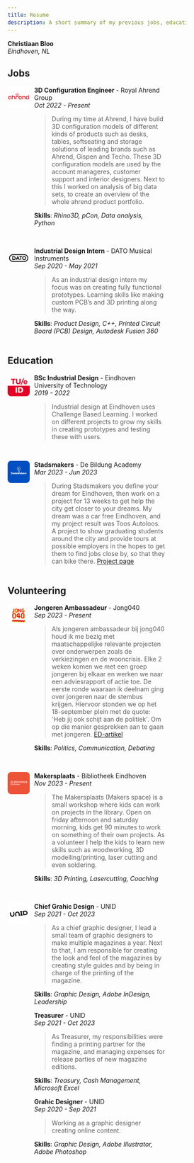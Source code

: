 ```yaml
---
title: Resume
description: A short summary of my previous jobs, education and experiences.
---
```


<style>
* {
  box-sizing: border-box;
}

.wrapper {
  display: grid;
  grid-gap: 10px;
  grid-template-columns: 50px 1fr;
  margin-bottom: 2rem;
  margin-right: 3rem;
}
.item {
  /* Optional: Add styling to items */
  /* border: 1px solid black; */
}
.item > p:first-of-type {
  margin-top: 0;
}
img{
  width: 50px;
  height: 50px;
  vertical-align: middle;
  border-radius:0.5rem;
  /* border: 1px solid black; */
}
</style>

__Christiaan Bloo__  
*Eindhoven, NL*

## Jobs

<div class="wrapper">
  <img src="ahrend.jpeg" alt="Ahrend logo">
  <div class="item">

  __3D Configuration Engineer__ - Royal Ahrend Group  
  *Oct 2022 - Present*

  > During my time at Ahrend, I have build 3D configuration models of different kinds of products such as desks, tables, softseating and storage solutions of leading brands such as Ahrend, Gispen and Techo. These 3D configuration models are used by the account manageres, customer support and interior designers. Next to this I worked on analysis of big data sets, to create an overview of the whole ahrend product portfolio.
  
  __Skills__: _Rhino3D, pCon, Data analysis, Python_
  </div>
</div>


<div class="wrapper">
  <img src="dato.jpeg" alt="Dato logo">
  <div class="item">

  __Industrial Design Intern__ - DATO Musical Instruments  
  *Sep 2020 - May 2021*
  > As an industrial design intern my focus was on creating fully functional prototypes. Learning skills like making custom PCB’s and 3D printing along the way.  
  
  __Skills__: _Product Design, C++, Printed Circuit Board (PCB) Design, Autodesk Fusion 360_
  </div>
</div>

## Education
<div class="wrapper">
  <img src="tue.png" alt="Tue logo">
  <div class="item">
  
  __BSc Industrial Design__ - Eindhoven University of Technology  
  *2019 - 2022* 
  > Industrial design at Eindhoven uses Challenge Based Learning. I worked on different projects to grow my skills in creating prototypes and testing these with users.
  </div>
</div>

<div class="wrapper">
  <img src="stadsmakers.jpeg" alt="Stadsmakers logo">
  <div class="item">

  __Stadsmakers__ - De Bildung Academy  
  *Mar 2023 - Jun 2023* 
  > During Stadsmakers you define your dream for Eindhoven, then work on a project for 13 weeks to get help the city get closer to your dreams. My dream was a car free Eindhoven, and my project result was Toos Autoloos. A project to show graduating students around the city and provide tours at possible employers in the hopes to get them to find jobs close by, so that they can bike there. [Project page](https://www.stadsmakerseindhoven.nl/de-stadsmakers/christiaan-bloo)
  </div>
</div>


## Volunteering
<div class="wrapper">
  <img src="jong040.png" alt="Jong040 logo">
  <div class="item">

  __Jongeren Ambassadeur__  - Jong040  
  *Sep 2023 - Present*  
  > Als jongeren ambassadeur bij jong040 houd ik me bezig met maatschappelijke relevante projecten over onderwerpen zoals de verkiezingen en de wooncrisis. Elke 2 weken komen we met een groep jongeren bij elkaar en werken we naar een adviesrapport of actie toe. De eerste ronde waaraan ik deelnam ging over jongeren naar de stembus krijgen. Hiervoor stonden we op het 18-september plein met de quote: 'Heb jij ook schijt aan de politiek'. Om op die manier gesprekken aan te gaan met jongeren. [ED-artikel](https://www.ed.nl/eindhoven/schijt-aan-de-politiek-maar-toch-gaan-stemmen-jong040-hoopt-het-laatste-zetje-te-geven~a53241c3/)

  __Skills__: _Politics, Communication, Debating_
  </div>
</div>

<div class="wrapper">
  <img src="bieb.png" alt="Bibliotheek Eindhoven logo">
  <div class="item">

  __Makersplaats__ - Bibliotheek Eindhoven  
  *Nov 2023 - Present*   
  > The Makersplaats (Makers space) is a small workshop where kids can work on projects in the library. Open on friday afternoon and saturday morning, kids get 90 minutes to work on something of their own projects. As a volunteer I help the kids to learn new skills such as woodworking, 3D modelling/printing, laser cutting and even soldering.  
  
  __Skills__: _3D Printing, Lasercutting, Coaching_
  </div>
</div>

<div class="wrapper">
  <img src="unid.jpeg" alt="Unid logo">
  <div class="item">

  __Chief Grahic Design__ - UNID  
  *Sep 2021 - Oct 2023* 
  > As a chief graphic designer, I lead a small team of graphic designers to make multiple magazines a year. Next to that, I am responsible for creating the look and feel of the magazines by creating style guides and by being in charge of the printing of the magazine.

  __Skills__: _Graphic Design, Adobe InDesign, Leadership_

  __Treasurer__ - UNID  
  *Sep 2021 - Oct 2023*   
  > As Treasurer, my responsibilities were finding a printing partner for the magazine, and managing expenses for release parties of new magazine editions.

  __Skills__: _Treasury, Cash Management, Microsoft Excel_

  __Grahic Designer__ - UNID  
  *Sep 2020 - Sep 2021*   
  > Working as a graphic designer creating online content.

  __Skills__: _Graphic Design, Adobe Illustrator, Adobe Photoshop_
  </div>
</div>


 